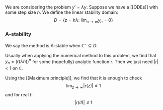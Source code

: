 We are considering the problem $y'=\lambda y$. 
Suppose we have a [[ODEs]] with some step size $h$. We define the linear stability domain:
$$D=\{z=h\lambda :\ \lim_{n\to\infty}y_n=0\}$$
### A-stability
We say the method is A-stable when $\mathbb C^-\subseteq D$.

Usually when applying the numerical method to this problem, we find that $y_n=(r(\lambda h))^n$ for some (hopefully) analytic function $r$. Then we just need $|r|<1$ on $\mathbb C$.

Using the [[Maximum principle]], we find that it is enough to check
$$\lim_{z\to\infty}|r(z)|\leq1$$ and for real $t$:
$$|r(it)|\leq 1$$
